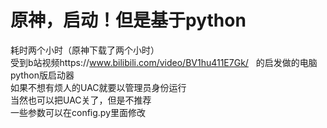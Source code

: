 # 原神，启动！但是基于python
耗时两个小时（原神下载了两个小时） <br />
受到b站视频https://www.bilibili.com/video/BV1hu411E7Gk/ &nbsp; 的启发做的电脑python版启动器<br/>
如果不想有烦人的UAC就要以管理员身份运行<br />
当然也可以把UAC关了，但是不推荐<br />
一些参数可以在config.py里面修改
